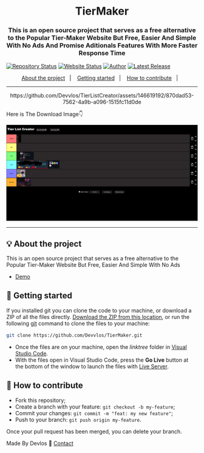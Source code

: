 <h1 align="center">TierMaker</h1>
<h3 align="center">This is an open source project that serves as a free alternative to the Popular Tier-Maker Website But Free, Easier And Simple With No Ads And Promise Aditionals Features With More Faster Response Time</h3>

[![Repository Status](https://img.shields.io/badge/Repository%20Status-Maintained-dark%20green.svg)](https://github.com/Devvlos/TierMaker)
[![Website Status](https://img.shields.io/badge/Website%20Status-Online-green)](https://https://tierlistcreator.netlify.app/)
[![Author](https://img.shields.io/badge/Author-Adhish%20Gupta-blue.svg)](https://twitter.com/Devlos__)
[![Latest Release](https://img.shields.io/badge/Latest%20Release-24%24%April%202024-yellow.svg)](https://github.com/Devvlos/TierMaker)

<p align="center">
  <a href="#-about-the-project">About the project</a>&nbsp;&nbsp;&nbsp;|&nbsp;&nbsp;&nbsp;
  <a href="#-getting-started">Getting started</a>&nbsp;&nbsp;&nbsp;|&nbsp;&nbsp;&nbsp;
  <a href="#-how-to-contribute">How to contribute</a>&nbsp;&nbsp;&nbsp;|&nbsp;&nbsp;&nbsp;
</p>

---

<p align="center">
https://github.com/Devvlos/TierListCreator/assets/146619192/870dad53-7562-4a9b-a096-1515fc11d0de

<p>Here is The Download Image👇</p>
<img alt="screenshot" src="assets/Demo.png">

</p>

---

## 💡 About the project

This is an open source project that serves as a free alternative to the Popular Tier-Maker Website But Free, Easier And Simple With No Ads

- [Demo](https://https://tierlistcreator.netlify.app/)

## 🚀 Getting started

If you installed git you can clone the code to your machine, or download a ZIP of all the files directly.
[Download the ZIP from this location](https://github.com/Devvlos/TierMaker/archive/refs/heads/main.zip), or run the following [git](https://git-scm.com/downloads) command to clone the files to your machine:

```bash
git clone https://github.com/Devvlos/TierMaker.git
```

- Once the files are on your machine, open the _linktree_ folder in [Visual Studio Code](https://code.visualstudio.com/).
- With the files open in Visual Studio Code, press the **Go Live** button at the bottom of the window to launch the files with [Live Server](https://marketplace.visualstudio.com/items?itemName=ritwickdey.LiveServer).

## 🤔 How to contribute

- Fork this repository;
- Create a branch with your feature: `git checkout -b my-feature`;
- Commit your changes: `git commit -m "feat: my new feature"`;
- Push to your branch: `git push origin my-feature`.

Once your pull request has been merged, you can delete your branch.

Made By Devlos :wave: [Contact](https://twitter.com/Devlos__)
